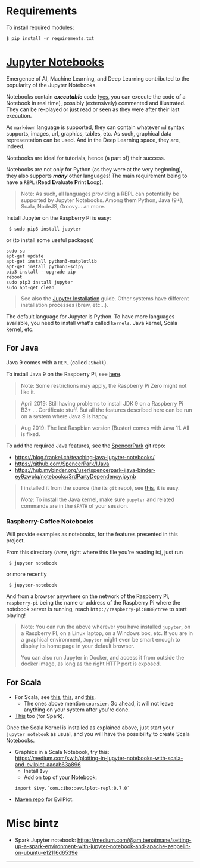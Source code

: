 # Requirements
To install required modules:
```commandline
$ pip install -r requirements.txt
```

# [Jupyter Notebooks](https://jupyter.org/)
Emergence of AI, Machine Learning, and Deep Learning contributed to the popularity of the Jupyter Notebooks.

Notebooks contain **_executable_** code (<u>yes</u>, you can execute the code of a Notebook in real time), possibly (extensively) commented and illustrated.
They can be re-played or just read or seen as they were after their last execution.

As `markdown` language is supported, they can contain whatever `md` syntax supports, images, url, graphics, tables, etc.
As such, graphical data representation can be used. And in the Deep Learning space, they are, indeed.

Notebooks are ideal for tutorials, hence (a part of) their success.

Notebooks are not only for Python (as they were at the very beginning), they also supports _**many**_ other languages!
The main requirement being to have a `REPL` (**R**ead **E**valuate **P**rint **L**oop).
> Note: As such, all languages providing a REPL can potentially be supported by
> Jupyter Notebooks. Among them Python, Java (9+), Scala, NodeJS, Groovy... an more. 

Install Jupyter on the Raspberry Pi is easy:
```
 $ sudo pip3 install jupyter
```
or (to install some useful packages)
```
sudo su -
apt-get update
apt-get install python3-matplotlib
apt-get install python3-scipy
pip3 install --upgrade pip
reboot
sudo pip3 install jupyter
sudo apt-get clean
```
> See also the [Jupyter Installation](https://jupyter.org/install) guide.
> Other systems have different installation processes (brew, etc...).

The default language for Jupyter is Python. To have more languages available, you need to install what's called `kernels`.
Java kernel, Scala kernel, etc.

## For Java
Java 9 comes with a `REPL` (called `JShell`).

To install Java 9 on the Raspberry Pi, see [here](https://www.raspberrypi.org/forums/viewtopic.php?t=200232). 
> Note: Some restrictions may apply, the Raspberry Pi Zero might not like it.

<!-- sudo apt-get remove ca-certificates-java -->
> April 2019: Still having problems to install JDK 9 on a Raspberry Pi B3+ ... Certificate stuff.
> But all the features described here can be run on a system where Java 9 is happy.

> Aug 2019: The last Raspbian version (Buster) comes with Java 11. All is fixed.

To add the required Java features, see the [SpencerPark](https://github.com/SpencerPark/IJava) git repo:
- <https://blog.frankel.ch/teaching-java-jupyter-notebooks/>
- <https://github.com/SpencerPark/IJava>
- <https://hub.mybinder.org/user/spencerpark-ijava-binder-ey9zwplq/notebooks/3rdPartyDependency.ipynb>

> I installed it from the source (the its `git` repo), see [this](https://github.com/SpencerPark/IJava#install-from-source), it is easy.
>
> _Note_: To install the Java kernel, make sure `jupyter` and related commands are in the `$PATH` of your session.

### Raspberry-Coffee Notebooks

Will provide examples as notebooks, for the features presented in this project.

From this directory (_here_, right where this file you're reading is), just run
```
 $ jupyter notebook
```
or more recently
```
 $ jupyter-notebook
```
And from a browser anywhere on the network of the Raspberry Pi, `raspberry-pi` being the name or address of the Raspberry Pi where the notebook server is running, reach `http://raspberry-pi:8888/tree` to start playing!
 
> Note: You can run the above wherever you have installed `jupyter`, on a Raspberry PI, on a Linux laptop, on a Windows box, etc.
> If you are in a graphical environment, `Jupyter` might even be smart enough to display its home page in your default browser.
>
> You can also run Jupyter in Docker, and access it from outside the docker image, as long as the right HTTP port is exposed.  
 
## For Scala
- For Scala, see [this](https://index.scala-lang.org/jupyter-scala/jupyter-scala/spark-stubs-2/0.4.2?target=_2.11), [this](https://index.scala-lang.org/jupyter-scala/jupyter-scala/protocol/0.1.8?target=_2.12), and [this](https://almond.sh/).
    - The ones above mention `coursier`. Go ahead, it will not leave anything on your system after you're done.
- [This](https://medium.com/@bogdan.cojocar/how-to-run-scala-and-spark-in-the-jupyter-notebook-328a80090b3b) too (for Spark).

Once the Scala Kernel is installed as explained above, just start your `jupyter notebook`
as usual, and you will have the possibility to create Scala Notebooks.

- Graphics in a Scala Notebook, try this: <https://medium.com/swlh/plotting-in-jupyter-notebooks-with-scala-and-evilplot-aacab63a896>
    - Install `Ivy`
    - Add on top of your Notebook:
    ```
    import $ivy.`com.cibo::evilplot-repl:0.7.0`
    ``` 
- [Maven repo](https://mvnrepository.com/artifact/com.cibo/evilplot-repl) for EvilPlot.

# Misc bintz
- Spark Jupyter notebook: <https://medium.com/@am.benatmane/setting-up-a-spark-environment-with-jupyter-notebook-and-apache-zeppelin-on-ubuntu-e12116d6539e>

---
